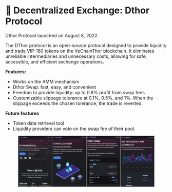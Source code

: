 # 🔄 Decentralized Exchange: Dthor Protocol

Dthor Protocol launched on August 8, 2022.

The DThor protocol is an open-source protocol designed to provide liquidity and trade VIP-180 tokens on the VeChainThor blockchain. It eliminates unreliable intermediaries and unnecessary costs, allowing for safe, accessible, and efficient exchange operations.&#x20;

**Features:**

* Works on the AMM mechanism
* Dthor Swap: fast, easy, and convenient
* Freedom to provide liquidity: up to 0.8% profit from swap fees
* Customizable slippage tolerance at 0.1%, 0.5%, and 1%. When the slippage exceeds the chosen tolerance, the trade is reverted.

**Future features**

* Token data retrieval tool
* Liquidity providers can vote on the swap fee of their pool.

<figure><img src="../../.gitbook/assets/image (16).png" alt=""><figcaption></figcaption></figure>
